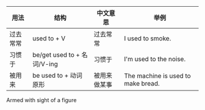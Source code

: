 | 用法   | 结构                        | 中文意思   | 举例                                 |
| ---- | ------------------------- | ------ | ---------------------------------- |
| 过去常常 | used to + V               | 过去常常   | I used to smoke.                   |
| 习惯于  | be/get used to + 名词/V-ing | 习惯于    | I'm used to the noise.             |
| 被用来  | be used to + 动词原形         | 被用来做某事 | The machine is used to make bread. |

Armed with 
sight of a figure